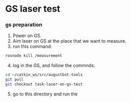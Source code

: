 # GS laser test

### gs preparation
1. Power on GS.
2. Aim laser on GS at the place that we want to measure.
3. run this command:
```bash
rosnode kill /measurement
```
4. log in the GS, and follow the commnds:
```bash
cd ~/catkin_ws/src/augustbot-tools
git pull
git checkout task-laser-on-gs-test
```
5. go to this directory and run the

###